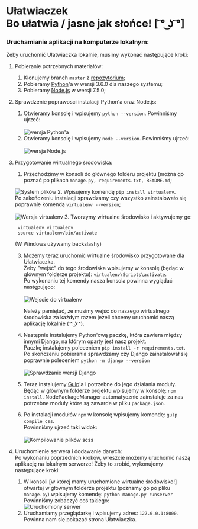 # Ułatwiaczek </br>Bo ułatwia / jasne jak słońce! [ ͡° ͜ʖ ͡°]

### Uruchamianie aplikacji na komputerze lokalnym:

Żeby uruchomić Ułatwiaczka lokalnie, musimy wykonać następujące kroki:

1. Pobieranie potrzebnych materiałów:
    1. Klonujemy branch `master` z [repozytorium](https://github.com/Marucik/Ulatwiaczek/tree/master "Github/Ułatwiaczek/master");
    2. Pobieramy [Python](https://www.python.org/downloads/ "Pobierz Pythona")'a w wersji 3.6.0 dla naszego systemu;
    3. Pobieramy [Node.js](https://nodejs.org/en/download/ "Pobierz Node.js") w wersji 7.5.0;
2. Sprawdzenie poprawosci instalacji Python'a oraz Node.js:
    1. Otwieramy konsolę i wpisujemy `python --version`. Powinniśmy ujrzeć:</br>      
      ![wersja Python'a](http://i.imgur.com/TS7IDKs.png)    
    2. Otwieramy konsolę i wpisujemy `node --version`. Powinniśmy ujrzeć:</br>    
      ![wersja Node.js](http://i.imgur.com/lBObH1F.png)
3. Przygotowanie wirtualnego środowiska:
    1. Przechodzimy w konsoli do głównego folderu projektu (można go poznać po plikach `manage.py, requirements.txt, README.md`;

      ![System plików](http://i.imgur.com/aZC3dvA.png)
    2. Wpisujemy komendę `pip install virtualenv`. </br>Po zakończeniu instalacji sprawdzamy czy wszystko zainstalowało się poprawnie komendą `virtualenv --version`;</br>		
      ![Wersja virtualenv](http://i.imgur.com/2PFUcnL.png)
    3. Tworzymy wirtualne środowisko i aktywujemy go:
    
        virtualenv virtualenv
        source virtualenv/bin/activate
	
	(W Windows używamy backslashy)

    3. Możemy teraz uruchomić wirtualne środowisko przygotowane dla Ułatwiaczka.</br>
    Żeby "wejść" do tego środowiska wpisujemy w konsolę (będąc w głównym folderze projektu): `virtualenv\Scripts\activate`.</br>
		Po wykonaniu tej komendy nasza konsola powinna wyglądać następująco:</br>		
    	![Wejscie do virtualenv](http://i.imgur.com/6TiPhxi.png)

    	Należy pamiętać, że musimy wejść do naszego wirtualnego środowiska za każdym razem jeżeli chcemy uruchomić naszą aplikację lokalnie ( ͡^ ͜ʖ ͡^).

    4. Następnie instalujemy Python'ową paczkę, która zawiera między innymi [Django](https://www.djangoproject.com/ "Strona Django"), na którym oparty jest nasz projekt.</br>
    Paczkę instalujemy poleceniem `pip install -r requirements.txt`. Po skończeniu pobierania sprawdzamy czy Django zainstalował się poprawnie poleceniem `python -m django --version`</br></br>
		![Sprawdzanie wersji Django](http://i.imgur.com/yDD5C37.png)
    5. Teraz instalujemy [Gulp](http://gulpjs.com/ "Strana Gulp'a")'a i potrzebne do jego działania moduły.</br>
  	Będąc w głównym folderze projektu wpisujemy w konsolę: `npm install`. NodePackageManager automatycznie zainstaluje za nas potrzebne moduły które są zawarde w pliku `package.json`.
    6. Po instalacji modułów `npm` w konsolę wpisujemy komendę: `gulp compile_css`.</br>
  	Powinniśmy ujrzeć taki widok:</br>      
        ![Kompilowanie plików scss](http://i.imgur.com/dRAfQxz.png)
4. Uruchomienie serwera i dodawanie danych:</br>
Po wykonaniu poprzednich kroków, wreszcie możemy uruchomić naszą aplikację na lokalnym serwerze! Żeby to zrobić, wykonujemy następujące kroki:
  	1. W konsoli [w której mamy uruchomione wirtualne środowisko!] otwartej w głównym folderze projektu (poznamy go po pliku `manage.py`) wpisujemy komendę: `python manage.py runserver`</br>
  	Powinniśmy zobaczyć coś takiego:</br>
  		![Uruchomiony serwer](http://i.imgur.com/eZjIvZu.png)
  	2. Uruchamiamy przeglądarkę i wpisujemy adres: `127.0.0.1:8000`. Powinna nam się pokazać strona Ułatwiaczka.
